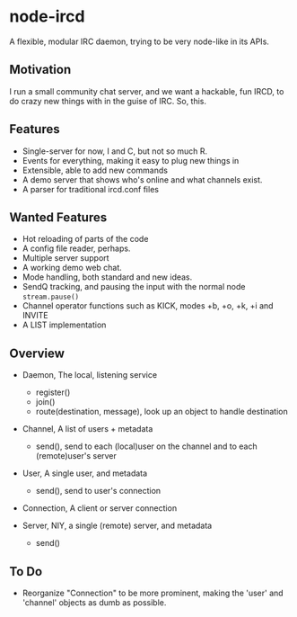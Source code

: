 node-ircd
=========

A flexible, modular IRC daemon, trying to be very node-like in its APIs.

Motivation
----------

I run a small community chat server, and we want a hackable, fun IRCD, to do crazy new things with in the guise of IRC. So, this.

Features
--------

* Single-server for now, I and C, but not so much R.
* Events for everything, making it easy to plug new things in
* Extensible, able to add new commands
* A demo server that shows who's online and what channels exist.
* A parser for traditional ircd.conf files

Wanted Features
---------------

* Hot reloading of parts of the code
* A config file reader, perhaps.
* Multiple server support
* A working demo web chat.
* Mode handling, both standard and new ideas.
* SendQ tracking, and pausing the input with the normal node `stream.pause()`
* Channel operator functions such as KICK, modes +b, +o, +k, +i and INVITE
* A LIST implementation

Overview
--------

* Daemon, The local, listening service
  * register()
  * join()
  * route(destination, message), look up an object to handle destination

* Channel, A list of users + metadata
  * send(), send to each (local)user on the channel and to each (remote)user's server

* User, A single user, and metadata
  * send(), send to user's connection

* Connection, A client or server connection
  
* Server, NIY, a single (remote) server, and metadata
  * send()

To Do
-----

* Reorganize "Connection" to be more prominent, making the 'user' and 'channel' objects as dumb as possible.
